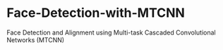 # Face-Detection-with-MTCNN
Face Detection and Alignment using Multi-task Cascaded Convolutional Networks (MTCNN)
